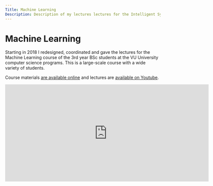 ```yaml
---
Title: Machine Learning
Description: Description of my lectures lectures for the Intelligent Systems course.
---
```


# Machine Learning

Starting in 2018 I redesigned, coordinated and gave the lectures for the Machine Learning course of the 3rd year BSc students at the VU University computer science programs. This is a large-scale course with a wide variety of students.

Course materials [are available online](https://mlvu.github.io) and lectures are [available on Youtube](https://www.youtube.com/watch?v=-pve3oIvxa8&index=1&list=PLCof9EqayQgupldnTvqNy_BThTcME5r93).

<iframe width="660" height="315" src="https://www.youtube.com/embed/G5vMe_A5OTo" title="YouTube video player" frameborder="0" allow="accelerometer; autoplay; clipboard-write; encrypted-media; gyroscope; picture-in-picture" allowfullscreen></iframe>